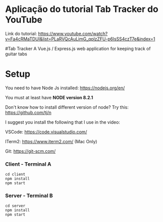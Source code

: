 # Aplicação do tutorial Tab Tracker do YouTube
Link do tutorial: https://www.youtube.com/watch?v=Fa4cRMaTDUI&list=PLaRVQcAuLimG_qplzZFU-p6lsSS4czT7e&index=1 


#Tab Tracker
A Vue.js / Express.js web application for keeping track of guitar tabs

# Setup

You need to have Node Js installed: https://nodejs.org/en/

You must at least have **NODE version 8.2.1**

Don't know how to install different version of node?  Try this: https://github.com/tj/n

I suggest you install the following that I use in the video:

VSCode: https://code.visualstudio.com/

ITerm2: https://www.iterm2.com/ (Mac Only)

Git: https://git-scm.com/

### Client - Terminal A
```
cd client
npm install
npm start
```

### Server - Terminal B
```
cd server
npm install
npm start
```
